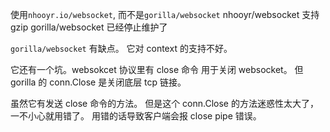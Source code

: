 使用`nhooyr.io/websocket`, 而不是`gorilla/websocket`
nhooyr/websocket 支持gzip
gorilla/websocket 已经停止维护了

`gorilla/websocket` 有缺点。
它对 context 的支持不好。

它还有一个坑。websokcet 协议里有 close 命令
用于关闭 websocket。
但 gorilla 的 conn.Close 是关闭底层 tcp 链接。

虽然它有发送 close 命令的方法。
但是这个 conn.Close 的方法迷惑性太大了，
一不小心就用错了。
用错的话导致客户端会报 close pipe 错误。
